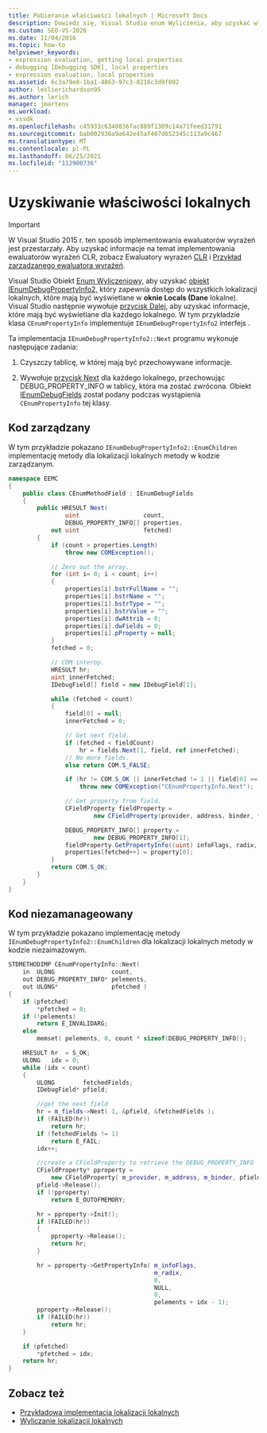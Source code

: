 ```yaml
---
title: Pobieranie właściwości lokalnych | Microsoft Docs
description: Dowiedz się, Visual Studio enum Wyliczenia, aby uzyskać właściwości lokalne, z tymi przykładami dla kodu zarządzanego i nieza zarządzaniem.
ms.custom: SEO-VS-2020
ms.date: 11/04/2016
ms.topic: how-to
helpviewer_keywords:
- expression evaluation, getting local properties
- debugging [Debugging SDK], local properties
- expression evaluation, local properties
ms.assetid: 6c3a79e8-1ba1-4863-97c3-0216c3d9f092
author: leslierichardson95
ms.author: lerich
manager: jmartens
ms.workload:
- vssdk
ms.openlocfilehash: c45933c6340836fac889f1309c14a71feed31791
ms.sourcegitcommit: bab002936a9a642e45af407d652345c113a9c467
ms.translationtype: MT
ms.contentlocale: pl-PL
ms.lasthandoff: 06/25/2021
ms.locfileid: "112900736"
---
```

# <a name="get-local-properties"></a>Uzyskiwanie właściwości lokalnych
> [!IMPORTANT]
> W Visual Studio 2015 r. ten sposób implementowania ewaluatorów wyrażeń jest przestarzały. Aby uzyskać informacje na temat implementowania ewaluatorów wyrażeń CLR, zobacz Ewaluatory wyrażeń [CLR](https://github.com/Microsoft/ConcordExtensibilitySamples/wiki/CLR-Expression-Evaluators) i [Przykład zarządzanego ewaluatora wyrażeń](https://github.com/Microsoft/ConcordExtensibilitySamples/wiki/Managed-Expression-Evaluator-Sample).

Visual Studio Obiekt [Enum Wyliczeniowy,](../../extensibility/debugger/reference/idebugproperty2-enumchildren.md) aby uzyskać [obiekt IEnumDebugPropertyInfo2,](../../extensibility/debugger/reference/ienumdebugpropertyinfo2.md) który zapewnia dostęp do wszystkich lokalizacji lokalnych, które mają być wyświetlane w **oknie Locals (Dane** lokalne). Visual Studio następnie wywołuje [przycisk Dalej,](../../extensibility/debugger/reference/ienumdebugpropertyinfo2-next.md) aby uzyskać informacje, które mają być wyświetlane dla każdego lokalnego. W tym przykładzie klasa `CEnumPropertyInfo` implementuje `IEnumDebugPropertyInfo2` interfejs .

Ta implementacja `IEnumDebugPropertyInfo2::Next` programu wykonuje następujące zadania:

1. Czyszczy tablicę, w której mają być przechowywane informacje.

2. Wywołuje [przycisk Next](../../extensibility/debugger/reference/ienumdebugfields-next.md) dla każdego lokalnego, przechowując DEBUG_PROPERTY_INFO w tablicy, która ma zostać zwrócona. [](../../extensibility/debugger/reference/debug-property-info.md) Obiekt [IEnumDebugFields](../../extensibility/debugger/reference/ienumdebugfields.md) został podany podczas wystąpienia `CEnumPropertyInfo` tej klasy.

## <a name="managed-code"></a>Kod zarządzany
W tym przykładzie pokazano `IEnumDebugPropertyInfo2::EnumChildren` implementację metody dla lokalizacji lokalnych metody w kodzie zarządzanym.

```csharp
namespace EEMC
{
    public class CEnumMethodField : IEnumDebugFields
    {
        public HRESULT Next(
                uint                  count,
                DEBUG_PROPERTY_INFO[] properties,
            out uint                  fetched)
        {
            if (count > properties.Length)
                throw new COMException();

            // Zero out the array.
            for (int i= 0; i < count; i++)
            {
                properties[i].bstrFullName = "";
                properties[i].bstrName = "";
                properties[i].bstrType = "";
                properties[i].bstrValue = "";
                properties[i].dwAttrib = 0;
                properties[i].dwFields = 0;
                properties[i].pProperty = null;
            }
            fetched = 0;

            // COM interop.
            HRESULT hr;
            uint innerFetched;
            IDebugField[] field = new IDebugField[1];

            while (fetched < count)
            {
                field[0] = null;
                innerFetched = 0;

                // Get next field.
                if (fetched < fieldCount)
                    hr = fields.Next(1, field, ref innerFetched);
                // No more fields.
                else return COM.S_FALSE;

                if (hr != COM.S_OK || innerFetched != 1 || field[0] == null)
                    throw new COMException("CEnumPropertyInfo.Next");

                // Get property from field.
                CFieldProperty fieldProperty =
                        new CFieldProperty(provider, address, binder, field[0]);

                DEBUG_PROPERTY_INFO[] property =
                        new DEBUG_PROPERTY_INFO[1];
                fieldProperty.GetPropertyInfo((uint) infoFlags, radix, 0, null, 0, property);
                properties[fetched++] = property[0];
            }
            return COM.S_OK;
        }
    }
}
```

## <a name="unmanaged-code"></a>Kod niezamanageowany
 W tym przykładzie pokazano implementację metody `IEnumDebugPropertyInfo2::EnumChildren` dla lokalizacji lokalnych metody w kodzie niezaimażowym.

```cpp
STDMETHODIMP CEnumPropertyInfo::Next(
    in  ULONG                count,
    out DEBUG_PROPERTY_INFO* pelements,
    out ULONG*               pfetched )
{
    if (pfetched)
        *pfetched = 0;
    if (!pelements)
        return E_INVALIDARG;
    else
        memset( pelements, 0, count * sizeof(DEBUG_PROPERTY_INFO));

    HRESULT hr  = S_OK;
    ULONG   idx = 0;
    while (idx < count)
    {
        ULONG        fetchedFields;
        IDebugField* pfield;

        //get the next field
        hr = m_fields->Next( 1, &pfield, &fetchedFields );
        if (FAILED(hr))
            return hr;
        if (fetchedFields != 1)
            return E_FAIL;
        idx++;

        //create a CFieldProperty to retrieve the DEBUG_PROPERTY_INFO
        CFieldProperty* pproperty =
            new CFieldProperty( m_provider, m_address, m_binder, pfield );
        pfield->Release();
        if (!pproperty)
            return E_OUTOFMEMORY;

        hr = pproperty->Init();
        if (FAILED(hr))
        {
            pproperty->Release();
            return hr;
        }

        hr = pproperty->GetPropertyInfo( m_infoFlags,
                                         m_radix,
                                         0,
                                         NULL,
                                         0,
                                         pelements + idx - 1);
        pproperty->Release();
        if (FAILED(hr))
            return hr;
    }

    if (pfetched)
        *pfetched = idx;
    return hr;
}
```

## <a name="see-also"></a>Zobacz też
- [Przykładowa implementacja lokalizacji lokalnych](../../extensibility/debugger/sample-implementation-of-locals.md)
- [Wyliczanie lokalizacji lokalnych](../../extensibility/debugger/enumerating-locals.md)
